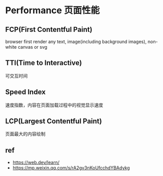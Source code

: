 # Performance 页面性能



## FCP(First Contentful Paint)

browser first render any text, image(including background images), non-white canvas or svg



## TTI(Time to Interactive)

可交互时间



## Speed Index

速度指数，内容在页面加载过程中的视觉显示速度



## LCP(Largest Contentful Paint)

页面最大的内容绘制



## ref

- https://web.dev/learn/
- https://mp.weixin.qq.com/s/rA2gv3nKoUfcchdYBAdykg